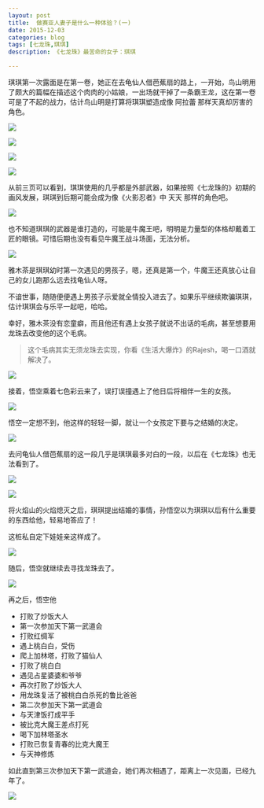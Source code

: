 ```yaml
---
layout: post
title:  做赛亚人妻子是什么一种体验？(一)
date: 2015-12-03
categories: blog
tags: [七龙珠,琪琪]
description: 《七龙珠》最苦命的女子：琪琪

---
```


琪琪第一次露面是在第一卷，她正在去龟仙人借芭蕉扇的路上，一开始，鸟山明用了颇大的篇幅在描述这个肉肉的小姑娘，一出场就干掉了一条霸王龙，这在第一卷可是了不起的战力，估计鸟山明是打算将琪琪塑造成像 阿拉蕾 那样天真却厉害的角色。

![](http://openmindclub.qiniudn.com/team/cnfeat/image/dragonball_chihi_8_2.jpg)

![](http://openmindclub.qiniudn.com/team/cnfeat/image/dragonball_chihi_0.jpg)

![](http://openmindclub.qiniudn.com/team/cnfeat/image/dragonball_chihi_1.jpg)

![](http://openmindclub.qiniudn.com/team/cnfeat/image/dragonball_chihi_2.jpg)

从前三页可以看到，琪琪使用的几乎都是外部武器，如果按照《七龙珠的》初期的画风发展，琪琪到后期可能会成为像《火影忍者》中 天天 那样的角色吧。

![](http://openmindclub.qiniudn.com/team/cnfeat/image/dragonball_chihi_3.jpg)

也不知道琪琪的武器是谁打造的，可能是牛魔王吧，明明是力量型的体格却戴着工匠的眼镜。可惜后期也没有看见牛魔王战斗场面，无法分析。

![](http://openmindclub.qiniudn.com/team/cnfeat/image/dragonball_chihi_4.jpg)

雅木茶是琪琪幼时第一次遇见的男孩子，嗯，还真是第一个，牛魔王还真放心让自己的女儿跑那么远去找龟仙人呀。

不谙世事，随随便便遇上男孩子示爱就全情投入进去了。如果乐平继续欺骗琪琪，估计琪琪会与乐平一起吧，哈哈。

幸好，雅木茶没有恋童癖，而且他还有遇上女孩子就说不出话的毛病，甚至想要用龙珠去改变他的这个毛病。

> 这个毛病其实无须龙珠去实现，你看《生活大爆炸》的Rajesh，喝一口酒就解决了。

![](http://openmindclub.qiniudn.com/team/cnfeat/image/dragonball_chihi_5.jpg)

接着，悟空乘着七色彩云来了，误打误撞遇上了他日后将相伴一生的女孩。

![](http://openmindclub.qiniudn.com/team/cnfeat/image/dragonball_chihi_6.jpg)

悟空一定想不到，他这样的轻轻一脚，就让一个女孩定下要与之结婚的决定。

![](http://openmindclub.qiniudn.com/team/cnfeat/image/dragonball_chihi_7.jpg)

去问龟仙人借芭蕉扇的这一段几乎是琪琪最多对白的一段，以后在《七龙珠》也无法看到了。

![](http://openmindclub.qiniudn.com/team/cnfeat/image/dragonball_chihi_8_0.jpg)

![](http://openmindclub.qiniudn.com/team/cnfeat/image/dragonball_chihi_8_1.jpg)

将火焰山的火焰熄灭之后，琪琪提出结婚的事情，孙悟空以为琪琪以后有什么重要的东西给他，轻易地答应了！

这桩私自定下娃娃亲这样成了。


![](http://openmindclub.qiniudn.com/team/cnfeat/image/dragonball_chihi_8_3.jpg)

随后，悟空就继续去寻找龙珠去了。

![](http://openmindclub.qiniudn.com/team/cnfeat/image/dragonball_chihi_9.jpg)

再之后，悟空他

- 打败了炒饭大人
- 第一次参加天下第一武道会
- 打败红绸军
- 遇上桃白白，受伤
- 爬上加林塔，打败了猫仙人
- 打败了桃白白
- 遇见占星婆婆和爷爷
- 再次打败了炒饭大人
- 用龙珠复活了被桃白白杀死的鲁比爸爸
- 第二次参加天下第一武道会
- 与天津饭打成平手
- 被比克大魔王差点打死
- 喝下加林塔圣水
- 打败已恢复青春的比克大魔王
- 与天神修炼

如此直到第三次参加天下第一武道会，她们再次相遇了，距离上一次见面，已经九年了。

![](http://openmindclub.qiniudn.com/team/cnfeat/image/dragonball_chihi_14.jpg)





